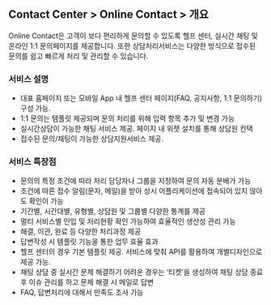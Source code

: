 ## Contact Center > Online Contact > 개요

Online Contact은 고객이 보다 편리하게 문의할 수 있도록 헬프 센터, 실시간 채팅 및 온라인 1:1 문의페이지를 제공합니다. 또한 상담처리서비스는 다양한 방식으로 접수된 문의를 쉽고 빠르게 처리 및 관리할 수 있습니다.


### 서비스 설명
* 대표 홈페이지 또는 모바일 App 내 헬프 센터 페이지(FAQ, 공지사항, 1:1 문의하기) 구성 가능. 
* 1:1 문의는 템플릿 제공되며 문의 처리를 위해 입력 항목 추가 및 변경 가능
* 실시간상담이 가능한 채팅 서비스 제공. 페이지 내 위젯 설치를 통해 상담원 컨택
* 접수된 문의/채팅이 가능한 상담지원서비스 제공. 

### 서비스 특장점
* 문의의 특정 조건에 따라 처리 담당자나 그룹을 지정하여 문의 자동 분배가 가능
* 조건에 따른 접수 알림(문자, 메일)을 받아 상시 어플리케이션에 접속되어 있지 않아도 확인이 가능
* 기간별, 시간대별, 유형별, 상담원 및 그룹별 다양한 통계를 제공
* 멀티 서비스별 인입 및 처리현황 확인 가능하여 효율적인 생산성 관리 가능
* 해결, 이관, 완료 등 다양한 처리과정 제공
* 답변작성 시 템플릿 기능을 통한 업무 효율 효과
* 헬프 센터의 경우 기본 템플릿 제공. 서비스에 맞춰 API를 활용하여 개별디자인으로 제공 가능.
* 채팅 상담 중 실시간 문제 해결하기 어려운 경우는 ‘티켓’을 생성하여 채팅 상담 종료 후 이슈 관리를 하고 문제 해결 시 메일로 답변
* FAQ, 답변처리에 대해서 만족도 조사 가능
